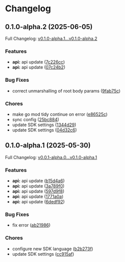 # Changelog

## 0.1.0-alpha.2 (2025-06-05)

Full Changelog: [v0.1.0-alpha.1...v0.1.0-alpha.2](https://github.com/babelcloud/gbox-sdk-go/compare/v0.1.0-alpha.1...v0.1.0-alpha.2)

### Features

* **api:** api update ([7c226cc](https://github.com/babelcloud/gbox-sdk-go/commit/7c226cc5949f18305218700678df3b8f18aa3119))
* **api:** api update ([07c24b2](https://github.com/babelcloud/gbox-sdk-go/commit/07c24b284e4648bdff11749d41514ac98570d906))


### Bug Fixes

* correct unmarshalling of root body params ([9fab75c](https://github.com/babelcloud/gbox-sdk-go/commit/9fab75cbc85a7135f0f649ab7f4b35ad97005719))


### Chores

* make go mod tidy continue on error ([e86525c](https://github.com/babelcloud/gbox-sdk-go/commit/e86525cc16de2ee283e983ab01d83ac57e259686))
* sync config ([25bc884](https://github.com/babelcloud/gbox-sdk-go/commit/25bc8849e147dd2de34186349a0e5f6659de6927))
* update SDK settings ([1344d29](https://github.com/babelcloud/gbox-sdk-go/commit/1344d29ee21d59774c571f252e196790d531ab78))
* update SDK settings ([04d32c6](https://github.com/babelcloud/gbox-sdk-go/commit/04d32c664148fda4db54cbec8220a0e27d72ae8b))

## 0.1.0-alpha.1 (2025-05-30)

Full Changelog: [v0.0.1-alpha.0...v0.1.0-alpha.1](https://github.com/babelcloud/gbox-sdk-go/compare/v0.0.1-alpha.0...v0.1.0-alpha.1)

### Features

* **api:** api update ([b15d4a6](https://github.com/babelcloud/gbox-sdk-go/commit/b15d4a698769795d24d7d074e8a8647ecf2fcce6))
* **api:** api update ([3a789f0](https://github.com/babelcloud/gbox-sdk-go/commit/3a789f012a6b16a5c2c881d15ac50e2d5379bd8d))
* **api:** api update ([597d9f8](https://github.com/babelcloud/gbox-sdk-go/commit/597d9f8ddefc039fdcd7926f798950cda88c86aa))
* **api:** api update ([1771a0a](https://github.com/babelcloud/gbox-sdk-go/commit/1771a0a1230ecacec5f202a5a28cc823a3c6ac81))
* **api:** api update ([6dedf92](https://github.com/babelcloud/gbox-sdk-go/commit/6dedf92948fb4388a3af133a575a7517461b59d9))


### Bug Fixes

* fix error ([ab21986](https://github.com/babelcloud/gbox-sdk-go/commit/ab21986ed1f57d42f09a139bcc9d59cdd3c7b0f3))


### Chores

* configure new SDK language ([b2b273f](https://github.com/babelcloud/gbox-sdk-go/commit/b2b273f17e939489fb4ff02c6dce18dc8c6156e9))
* update SDK settings ([cc915af](https://github.com/babelcloud/gbox-sdk-go/commit/cc915afd96ebe0dcd48ef913ea253cba408f1360))
